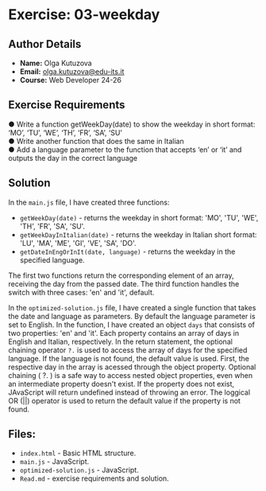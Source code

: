 # Exercise: 03-weekday

## Author Details
- **Name:** Olga Kutuzova  
- **Email:** olga.kutuzova@edu-its.it  
- **Course:** Web Developer 24-26


## Exercise Requirements
● Write a function getWeekDay(date) to show the weekday in short format: 
‘MO’, ‘TU’, ‘WE’, ‘TH’, ‘FR’, ‘SA’, ‘SU’  
● Write another function that does the same in Italian  
● Add a language parameter to the function that accepts ‘en’ or ‘it’ and 
outputs the day in the correct language  



## Solution
In the `main.js` file, I have created three functions:  
- `getWeekDay(date)` - returns the weekday in short format: 'MO', 'TU', 'WE', 'TH', 'FR', 'SA', 'SU'.  
- `getWeekDayInItalian(date)` - returns the weekday in Italian short format: 'LU', 'MA', 'ME', 'GI', 'VE', 'SA', 'DO'.  
- `getDateInEngOrInIt(date, language)` - returns the weekday in the specified language.

The first two functions return the corresponding element of an array, receiving the day from the passed date. The third function handles the switch with three cases: 'en' and 'it', default.  

In the `optimized-solution.js` file, I have created a single function that takes the date and language as parameters. By default the language parameter is set to English.
In the function, I have created an object `days` that consists of two properties: 'en' and 'it'. Each property contains an array of days in English and Italian, respectively. In the return statement, the optional chaining operator `?.` is used to access the array of days for the specified language. If the language is not found, the default value is used. First, the respective day in the array is acessed through the object property. Optional chaining ( ?. ) is a safe way to access nested object properties, even when an intermediate property doesn't exist. If the property does not exist, JAvaScript will return undefined instead of throwing an error. The loggical OR (||) operator is used to return the default value if the property is not found.



## Files:
- `index.html` - Basic HTML structure.
- `main.js` - JavaScript.
- `optimized-solution.js` - JavaScript. 
- `Read.md` - exercise requirements and solution. 
